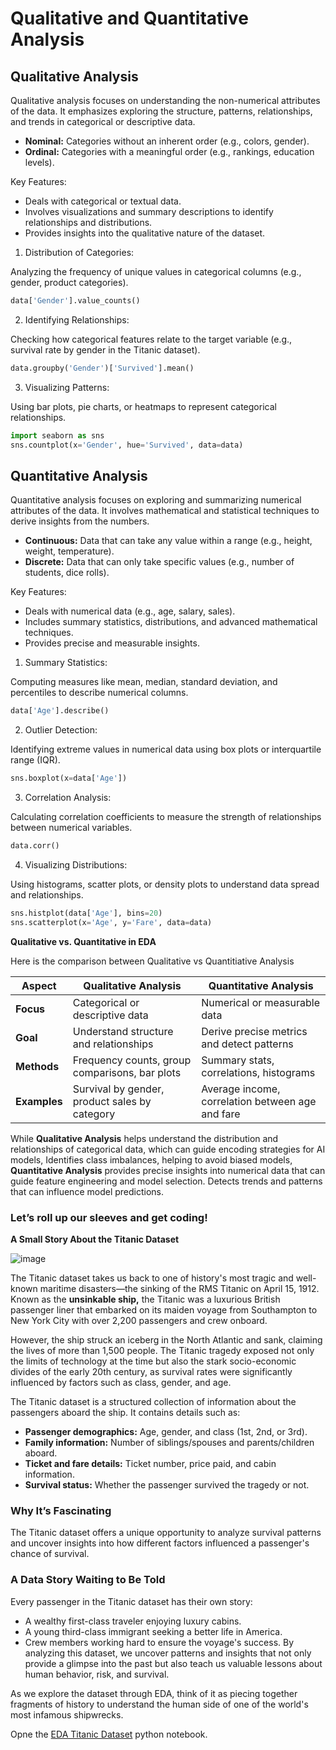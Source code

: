 # Qualitative and Quantitative Analysis

## Qualitative Analysis

Qualitative analysis focuses on understanding the non-numerical attributes of the data. It emphasizes exploring the structure, patterns, relationships, and trends in categorical or descriptive data.

- **Nominal:** Categories without an inherent order (e.g., colors, gender).
- **Ordinal:** Categories with a meaningful order (e.g., rankings, education levels).

Key Features:
- Deals with categorical or textual data.
- Involves visualizations and summary descriptions to identify relationships and distributions.
- Provides insights into the qualitative nature of the dataset.

1. Distribution of Categories:

Analyzing the frequency of unique values in categorical columns (e.g., gender, product categories).
```python
data['Gender'].value_counts()
```

2. Identifying Relationships:

Checking how categorical features relate to the target variable (e.g., survival rate by gender in the Titanic dataset).
```python
data.groupby('Gender')['Survived'].mean()
```
3. Visualizing Patterns:

Using bar plots, pie charts, or heatmaps to represent categorical relationships.
```python
import seaborn as sns
sns.countplot(x='Gender', hue='Survived', data=data)
```

## Quantitative Analysis
Quantitative analysis focuses on exploring and summarizing numerical attributes of the data. It involves mathematical and statistical techniques to derive insights from the numbers.

- **Continuous:** Data that can take any value within a range (e.g., height, weight, temperature).
- **Discrete:** Data that can only take specific values (e.g., number of students, dice rolls).

Key Features:
- Deals with numerical data (e.g., age, salary, sales).
- Includes summary statistics, distributions, and advanced mathematical techniques.
- Provides precise and measurable insights.

1. Summary Statistics:

Computing measures like mean, median, standard deviation, and percentiles to describe numerical columns.  
```python
data['Age'].describe()
```

2. Outlier Detection:

Identifying extreme values in numerical data using box plots or interquartile range (IQR).
```python
sns.boxplot(x=data['Age'])
```

3. Correlation Analysis:

Calculating correlation coefficients to measure the strength of relationships between numerical variables.
```python
data.corr()
```
4. Visualizing Distributions:

Using histograms, scatter plots, or density plots to understand data spread and relationships.

```python
sns.histplot(data['Age'], bins=20)
sns.scatterplot(x='Age', y='Fare', data=data)

```

**Qualitative vs. Quantitative in EDA**

Here is the comparison between Qualitative vs Quantitiative Analysis 

| Aspect               | Qualitative Analysis                           | Quantitative Analysis                        |
|----------------------|-----------------------------------------------|----------------------------------------------|
| **Focus**            | Categorical or descriptive data               | Numerical or measurable data                |
| **Goal**             | Understand structure and relationships        | Derive precise metrics and detect patterns  |
| **Methods**          | Frequency counts, group comparisons, bar plots| Summary stats, correlations, histograms     |
| **Examples**         | Survival by gender, product sales by category | Average income, correlation between age and fare |





While **Qualitative Analysis** helps understand the distribution and relationships of categorical data, which can guide encoding strategies for AI models, Identifies class imbalances, helping to avoid biased models, **Quantitative Analysis** provides precise insights into numerical data that can guide feature engineering and model selection.
Detects trends and patterns that can influence model predictions.

### Let’s roll up our sleeves and get coding!

**A Small Story About the Titanic Dataset**

![image](https://github.com/user-attachments/assets/9c096437-0f38-44b8-8d18-2e18733e0c8f)


The Titanic dataset takes us back to one of history's most tragic and well-known maritime disasters—the sinking of the RMS Titanic on April 15, 1912. Known as the **unsinkable ship,** the Titanic was a luxurious British passenger liner that embarked on its maiden voyage from Southampton to New York City with over 2,200 passengers and crew onboard.

However, the ship struck an iceberg in the North Atlantic and sank, claiming the lives of more than 1,500 people. The Titanic tragedy exposed not only the limits of technology at the time but also the stark socio-economic divides of the early 20th century, as survival rates were significantly influenced by factors such as class, gender, and age.

The Titanic dataset is a structured collection of information about the passengers aboard the ship. It contains details such as:

- **Passenger demographics:** Age, gender, and class (1st, 2nd, or 3rd).
- **Family information:** Number of siblings/spouses and parents/children aboard.
- **Ticket and fare details:** Ticket number, price paid, and cabin information.
- **Survival status:** Whether the passenger survived the tragedy or not.

### Why It’s Fascinating

The Titanic dataset offers a unique opportunity to analyze survival patterns and uncover insights into how different factors influenced a passenger's chance of survival.

### A Data Story Waiting to Be Told

Every passenger in the Titanic dataset has their own story:

- A wealthy first-class traveler enjoying luxury cabins.
- A young third-class immigrant seeking a better life in America.
- Crew members working hard to ensure the voyage's success.
By analyzing this dataset, we uncover patterns and insights that not only provide a glimpse into the past but also teach us valuable lessons about human behavior, risk, and survival.

As we explore the dataset through EDA, think of it as piecing together fragments of history to understand the human side of one of the world's most infamous shipwrecks.

Opne the [EDA Titanic Dataset](https://github.com/nisalm/EDA/blob/18406da2c1a19068ae9f70913e6bc996eeadfdfc/EDA_of_Titanic_Dataset.ipynb) python notebook. 
